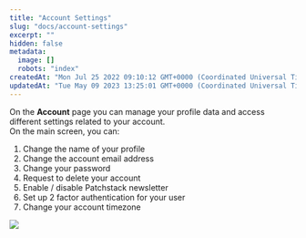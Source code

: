 ```yaml
---
title: "Account Settings"
slug: "docs/account-settings"
excerpt: ""
hidden: false
metadata: 
  image: []
  robots: "index"
createdAt: "Mon Jul 25 2022 09:10:12 GMT+0000 (Coordinated Universal Time)"
updatedAt: "Tue May 09 2023 13:25:01 GMT+0000 (Coordinated Universal Time)"
---
```

On the **Account** page you can manage your profile data and access different settings related to your account.  
On the main screen, you can:

<ol>
<li>Change the name of your profile</li>
<li>Change the account email address</li>
<li>Change your password</li>
<li>Request to delete your account</li>
<li>Enable / disable Patchstack newsletter</li>
<li>Set up 2 factor authentication for your user</li>
<li>Change your account timezone</li>
</ol>

![](@images/94aa299-small-Patchstack_account_settings.png)
